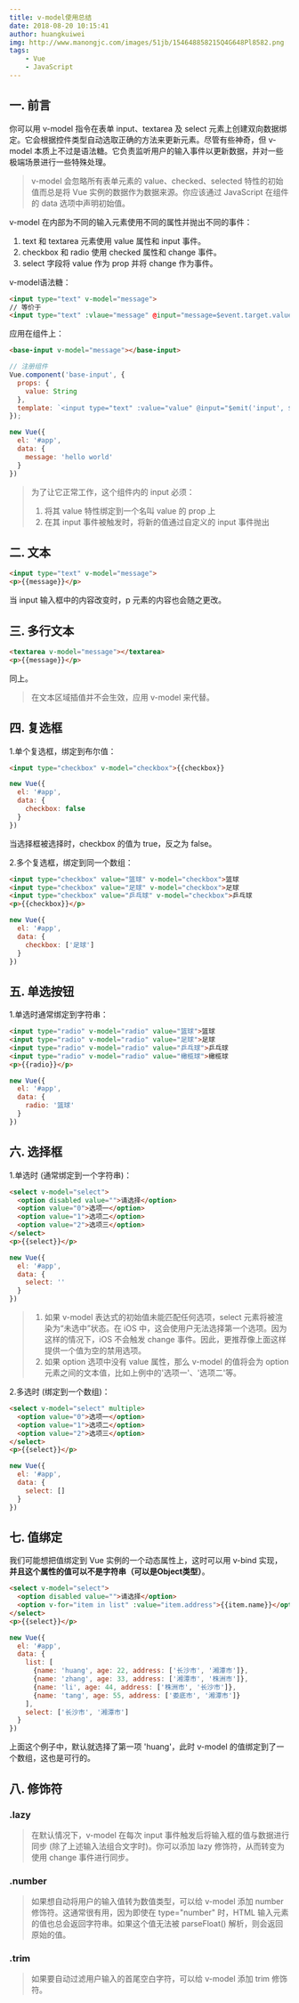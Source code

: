 ```yaml
---
title: v-model使用总结
date: 2018-08-20 10:15:41
author: huangkuiwei
img: http://www.manongjc.com/images/51jb/154648858215Q4G648Pl8582.png
tags: 
    - Vue
    - JavaScript
---
```

## 一. 前言
你可以用 v-model 指令在表单 input、textarea 及 select 元素上创建双向数据绑定。它会根据控件类型自动选取正确的方法来更新元素。尽管有些神奇，但 v-model 本质上不过是语法糖。它负责监听用户的输入事件以更新数据，并对一些极端场景进行一些特殊处理。
>v-model 会忽略所有表单元素的 value、checked、selected 特性的初始值而总是将 Vue 实例的数据作为数据来源。你应该通过 JavaScript 在组件的 data 选项中声明初始值。

v-model 在内部为不同的输入元素使用不同的属性并抛出不同的事件：

1. text 和 textarea 元素使用 value 属性和 input 事件。
2. checkbox 和 radio 使用 checked 属性和 change 事件。
3. select 字段将 value 作为 prop 并将 change 作为事件。

v-model语法糖：
```html
<input type="text" v-model="message">
// 等价于
<input type="text" :vlaue="message" @input="message=$event.target.value">
```
应用在组件上：
```html
<base-input v-model="message"></base-input>
```
```javascript
// 注册组件
Vue.component('base-input', {
  props: {
    value: String
  },
  template: `<input type="text" :value="value" @input="$emit('input', $event.target.value)"/>`
});

new Vue({
  el: '#app',
  data: {
    message: 'hello world'
  }
})
```
>为了让它正常工作，这个组件内的 input 必须：
>1. 将其 value 特性绑定到一个名叫 value 的 prop 上
>2. 在其 input 事件被触发时，将新的值通过自定义的 input 事件抛出

## 二. 文本
```html
<input type="text" v-model="message">
<p>{{message}}</p>
```
当 input 输入框中的内容改变时，p 元素的内容也会随之更改。
## 三. 多行文本
```html
<textarea v-model="message"></textarea>
<p>{{message}}</p>
```
同上。
>在文本区域插值并不会生效，应用 v-model 来代替。

## 四. 复选框
1.单个复选框，绑定到布尔值：
```html
<input type="checkbox" v-model="checkbox">{{checkbox}}
```
```javascript
new Vue({
  el: '#app',
  data: {
    checkbox: false
  }
})
```
当选择框被选择时，checkbox 的值为 true，反之为 false。

2.多个复选框，绑定到同一个数组：
```html
<input type="checkbox" value="篮球" v-model="checkbox">篮球
<input type="checkbox" value="足球" v-model="checkbox">足球
<input type="checkbox" value="乒乓球" v-model="checkbox">乒乓球
<p>{{checkbox}}</p>
```
```javascript
new Vue({
  el: '#app',
  data: {
    checkbox: ['足球']
  }
})
```
## 五. 单选按钮
1.单选时通常绑定到字符串：
```html
<input type="radio" v-model="radio" value="篮球">篮球
<input type="radio" v-model="radio" value="足球">足球
<input type="radio" v-model="radio" value="乒乓球">乒乓球
<input type="radio" v-model="radio" value="橄榄球">橄榄球
<p>{{radio}}</p>
```
```javascript
new Vue({
  el: '#app',
  data: {
    radio: '篮球'
  }
})
```
## 六. 选择框
1.单选时 (通常绑定到一个字符串)：
```html
<select v-model="select">
  <option disabled value="">请选择</option>
  <option value="0">选项一</option>
  <option value="1">选项二</option>
  <option value="2">选项三</option>
</select>
<p>{{select}}</p>
```
```javascript
new Vue({
  el: '#app',
  data: {
    select: ''
  }
})
```
>1. 如果 v-model 表达式的初始值未能匹配任何选项，select 元素将被渲染为“未选中”状态。在 iOS 中，这会使用户无法选择第一个选项。因为这样的情况下，iOS 不会触发 change 事件。因此，更推荐像上面这样提供一个值为空的禁用选项。
>2. 如果 option 选项中没有 value 属性，那么 v-model 的值将会为 option 元素之间的文本值，比如上例中的'选项一'、'选项二'等。

2.多选时 (绑定到一个数组)：
```html
<select v-model="select" multiple>
  <option value="0">选项一</option>
  <option value="1">选项二</option>
  <option value="2">选项三</option>
</select>
<p>{{select}}</p>
```
```javascript
new Vue({
  el: '#app',
  data: {
    select: []
  }
})
```
## 七. 值绑定
我们可能想把值绑定到 Vue 实例的一个动态属性上，这时可以用 v-bind 实现，**并且这个属性的值可以不是字符串（可以是Object类型）**。
```html
<select v-model="select">
  <option disabled value="">请选择</option>
  <option v-for="item in list" :value="item.address">{{item.name}}</option>
</select>
<p>{{select}}</p>
```
```javascript
new Vue({
  el: '#app',
  data: {
    list: [
      {name: 'huang', age: 22, address: ['长沙市', '湘潭市']},
      {name: 'zhang', age: 33, address: ['湘潭市', '株洲市']},
      {name: 'li', age: 44, address: ['株洲市', '长沙市']},
      {name: 'tang', age: 55, address: ['娄底市', '湘潭市']}
    ],
    select: ['长沙市', '湘潭市']
  }
})
```
上面这个例子中，默认就选择了第一项 'huang'，此时 v-model 的值绑定到了一个数组，这也是可行的。
## 八. 修饰符
### .lazy
>在默认情况下，v-model 在每次 input 事件触发后将输入框的值与数据进行同步 (除了上述输入法组合文字时)。你可以添加 lazy 修饰符，从而转变为使用 change 事件进行同步。
### .number
>如果想自动将用户的输入值转为数值类型，可以给 v-model 添加 number 修饰符。这通常很有用，因为即使在 type="number" 时，HTML 输入元素的值也总会返回字符串。如果这个值无法被 parseFloat() 解析，则会返回原始的值。
### .trim
>如果要自动过滤用户输入的首尾空白字符，可以给 v-model 添加 trim 修饰符。